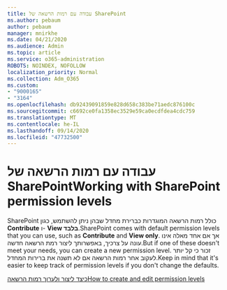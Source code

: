 ```yaml
---
title: עבודה עם רמות הרשאה של SharePoint
ms.author: pebaum
author: pebaum
manager: mnirkhe
ms.date: 04/21/2020
ms.audience: Admin
ms.topic: article
ms.service: o365-administration
ROBOTS: NOINDEX, NOFOLLOW
localization_priority: Normal
ms.collection: Adm_O365
ms.custom:
- "9000165"
- "3164"
ms.openlocfilehash: db92439091859e828d658c383be71aedc876100c
ms.sourcegitcommit: c6692ce0fa1358ec3529e59ca0ecdfdea4cdc759
ms.translationtype: MT
ms.contentlocale: he-IL
ms.lasthandoff: 09/14/2020
ms.locfileid: "47732500"
---
```

# <a name="working-with-sharepoint-permission-levels"></a><span data-ttu-id="28f05-102">עבודה עם רמות הרשאה של SharePoint</span><span class="sxs-lookup"><span data-stu-id="28f05-102">Working with SharePoint permission levels</span></span>

<span data-ttu-id="28f05-103">SharePoint כולל רמות הרשאה המוגדרות כברירת מחדל שבהן ניתן להשתמש, כגון **Contribute** ו- **View בלבד**.</span><span class="sxs-lookup"><span data-stu-id="28f05-103">SharePoint comes with default permission levels that you can use, such as **Contribute** and **View only**.</span></span> <span data-ttu-id="28f05-104">אך אם אחד מאלה אינו עונה על צרכיך, באפשרותך ליצור רמת הרשאה חדשה.</span><span class="sxs-lookup"><span data-stu-id="28f05-104">But if one of these doesn't meet your needs, you can create a new permission level.</span></span> <span data-ttu-id="28f05-105">זכור כי קל יותר לעקוב אחר רמות הרשאה אם לא תשנה את ברירות המחדל.</span><span class="sxs-lookup"><span data-stu-id="28f05-105">Keep in mind that it's easier to keep track of permission levels if you don't change the defaults.</span></span>

[<span data-ttu-id="28f05-106">כיצד ליצור ולערוך רמות הרשאה</span><span class="sxs-lookup"><span data-stu-id="28f05-106">How to create and edit permission levels</span></span>](https://docs.microsoft.com/sharepoint/how-to-create-and-edit-permission-levels)